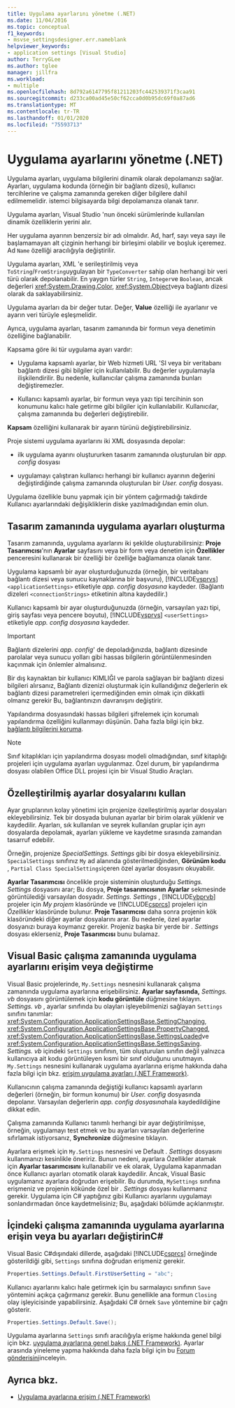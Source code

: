 ```yaml
---
title: Uygulama ayarlarını yönetme (.NET)
ms.date: 11/04/2016
ms.topic: conceptual
f1_keywords:
- msvse_settingsdesigner.err.nameblank
helpviewer_keywords:
- application settings [Visual Studio]
author: TerryGLee
ms.author: tglee
manager: jillfra
ms.workload:
- multiple
ms.openlocfilehash: 8d792a6147795f81211203fc442539371f3caa91
ms.sourcegitcommit: d233ca00ad45e50cf62cca0d0b95dc69f0a87ad6
ms.translationtype: MT
ms.contentlocale: tr-TR
ms.lasthandoff: 01/01/2020
ms.locfileid: "75593713"
---
```

# <a name="manage-application-settings-net"></a>Uygulama ayarlarını yönetme (.NET)

Uygulama ayarları, uygulama bilgilerini dinamik olarak depolamanızı sağlar. Ayarları, uygulama kodunda (örneğin bir bağlantı dizesi), kullanıcı tercihlerine ve çalışma zamanında gereken diğer bilgilere dahil edilmemelidir. istemci bilgisayarda bilgi depolamanıza olanak tanır.

Uygulama ayarları, Visual Studio 'nun önceki sürümlerinde kullanılan dinamik özelliklerin yerini alır.

Her uygulama ayarının benzersiz bir adı olmalıdır. Ad, harf, sayı veya sayı ile başlamamayan alt çizginin herhangi bir birleşimi olabilir ve boşluk içeremez. Ad `Name` özelliği aracılığıyla değiştirilir.

Uygulama ayarları, XML 'e serileştirilmiş veya `ToString`/`FromString`uygulayan bir `TypeConverter` sahip olan herhangi bir veri türü olarak depolanabilir. En yaygın türler `String`, `Integer`ve `Boolean`, ancak değerleri <xref:System.Drawing.Color>, <xref:System.Object>veya bağlantı dizesi olarak da saklayabilirsiniz.

Uygulama ayarları da bir değer tutar. Değer, **Value** özelliği ile ayarlanır ve ayarın veri türüyle eşleşmelidir.

Ayrıca, uygulama ayarları, tasarım zamanında bir formun veya denetimin özelliğine bağlanabilir.

Kapsama göre iki tür uygulama ayarı vardır:

- Uygulama kapsamlı ayarlar, bir Web hizmeti URL 'SI veya bir veritabanı bağlantı dizesi gibi bilgiler için kullanılabilir. Bu değerler uygulamayla ilişkilendirilir. Bu nedenle, kullanıcılar çalışma zamanında bunları değiştiremezler.

- Kullanıcı kapsamlı ayarlar, bir formun veya yazı tipi tercihinin son konumunu kalıcı hale getirme gibi bilgiler için kullanılabilir. Kullanıcılar, çalışma zamanında bu değerleri değiştirebilir.

**Kapsam** özelliğini kullanarak bir ayarın türünü değiştirebilirsiniz.

Proje sistemi uygulama ayarlarını iki XML dosyasında depolar:

- ilk uygulama ayarını oluştururken tasarım zamanında oluşturulan bir *app. config* dosyası

- uygulamayı çalıştıran kullanıcı herhangi bir kullanıcı ayarının değerini değiştirdiğinde çalışma zamanında oluşturulan bir *User. config* dosyası.

Uygulama özellikle bunu yapmak için bir yöntem çağırmadığı takdirde Kullanıcı ayarlarındaki değişikliklerin diske yazılmadığından emin olun.

## <a name="create-application-settings-at-design-time"></a>Tasarım zamanında uygulama ayarları oluşturma

Tasarım zamanında, uygulama ayarlarını iki şekilde oluşturabilirsiniz: **Proje Tasarımcısı**'nın **Ayarlar** sayfasını veya bir form veya denetim için **Özellikler** penceresini kullanarak bir özelliği bir özelliğe bağlamanıza olanak tanır.

Uygulama kapsamlı bir ayar oluşturduğunuzda (örneğin, bir veritabanı bağlantı dizesi veya sunucu kaynaklarına bir başvuru), [!INCLUDE[vsprvs](../code-quality/includes/vsprvs_md.md)] `<applicationSettings>` etiketiyle *app. config dosyasına* kaydeder. (Bağlantı dizeleri `<connectionStrings>` etiketinin altına kaydedilir.)

Kullanıcı kapsamlı bir ayar oluşturduğunuzda (örneğin, varsayılan yazı tipi, giriş sayfası veya pencere boyutu), [!INCLUDE[vsprvs](../code-quality/includes/vsprvs_md.md)] `<userSettings>` etiketiyle *app. config dosyasına* kaydeder.

> [!IMPORTANT]
> Bağlantı dizelerini *app. config*' de depoladığınızda, bağlantı dizesinde parolalar veya sunucu yolları gibi hassas bilgilerin görüntülenmesinden kaçınmak için önlemler almalısınız.
>
> Bir dış kaynaktan bir kullanıcı KIMLIĞI ve parola sağlayan bir bağlantı dizesi bilgileri alırsanız, Bağlantı dizenizi oluşturmak için kullandığınız değerlerin ek bağlantı dizesi parametreleri içermediğinden emin olmak için dikkatli olmanız gerekir Bu, bağlantınızın davranışını değiştirir.
>
> Yapılandırma dosyasındaki hassas bilgileri şifrelemek için korumalı yapılandırma özelliğini kullanmayı düşünün. Daha fazla bilgi için bkz. [bağlantı bilgilerini koruma](/dotnet/framework/data/adonet/protecting-connection-information).

> [!NOTE]
> Sınıf kitaplıkları için yapılandırma dosyası modeli olmadığından, sınıf kitaplığı projeleri için uygulama ayarları uygulanmaz. Özel durum, bir yapılandırma dosyası olabilen Office DLL projesi için bir Visual Studio Araçları.

## <a name="use-customized-settings-files"></a>Özelleştirilmiş ayarlar dosyalarını kullan

Ayar gruplarının kolay yönetimi için projenize özelleştirilmiş ayarlar dosyaları ekleyebilirsiniz. Tek bir dosyada bulunan ayarlar bir birim olarak yüklenir ve kaydedilir. Ayarları, sık kullanılan ve seyrek kullanılan gruplar için ayrı dosyalarda depolamak, ayarları yükleme ve kaydetme sırasında zamandan tasarruf edebilir.

Örneğin, projenize *SpecialSettings. Settings* gibi bir dosya ekleyebilirsiniz. `SpecialSettings` sınıfınız `My` ad alanında gösterilmediğinden, **Görünüm kodu** , `Partial Class SpecialSettings`içeren özel ayarlar dosyasını okuyabilir.

**Ayarlar Tasarımcısı** öncelikle proje sisteminin oluşturduğu *Settings. Settings* dosyasını arar; Bu dosya, **Proje tasarımcısının** **Ayarlar** sekmesinde görüntülediği varsayılan dosyadır. *Settings. Settings* , [!INCLUDE[vbprvb](../code-quality/includes/vbprvb_md.md)] projeler için *My projem* klasöründe ve [!INCLUDE[csprcs](../data-tools/includes/csprcs_md.md)] projeleri için *Özellikler* klasöründe bulunur. **Proje Tasarımcısı** daha sonra projenin kök klasöründeki diğer ayarlar dosyalarını arar. Bu nedenle, özel ayarlar dosyanızı buraya koymanız gerekir. Projeniz başka bir yerde bir *. Settings* dosyası eklerseniz, **Proje Tasarımcısı** bunu bulamaz.

## <a name="access-or-change-application-settings-at-run-time-in-visual-basic"></a>Visual Basic çalışma zamanında uygulama ayarlarını erişim veya değiştirme

Visual Basic projelerinde, `My.Settings` nesnesini kullanarak çalışma zamanında uygulama ayarlarına erişebilirsiniz. **Ayarlar sayfasında,** *Settings. vb* dosyasını görüntülemek için **kodu görüntüle** düğmesine tıklayın. *Settings. vb* , ayarlar sınıfında bu olayları işleyebilmenizi sağlayan `Settings` sınıfını tanımlar: <xref:System.Configuration.ApplicationSettingsBase.SettingChanging>, <xref:System.Configuration.ApplicationSettingsBase.PropertyChanged>, <xref:System.Configuration.ApplicationSettingsBase.SettingsLoaded>ve <xref:System.Configuration.ApplicationSettingsBase.SettingsSaving>. *Settings. vb* içindeki `Settings` sınıfının, tüm oluşturulan sınıfın değil yalnızca kullanıcıya ait kodu görüntüleyen kısmi bir sınıf olduğunu unutmayın. `My.Settings` nesnesini kullanarak uygulama ayarlarına erişme hakkında daha fazla bilgi için bkz. [erişim uygulama ayarları (.NET Framework)](/dotnet/visual-basic/developing-apps/programming/app-settings/accessing-application-settings).

Kullanıcının çalışma zamanında değiştiği kullanıcı kapsamlı ayarların değerleri (örneğin, bir formun konumu) bir *User. config* dosyasında depolanır. Varsayılan değerlerin *app. config dosyasına*hala kaydedildiğine dikkat edin.

Çalışma zamanında Kullanıcı tanımlı herhangi bir ayar değiştirilmişse, örneğin, uygulamayı test etmek ve bu ayarları varsayılan değerlerine sıfırlamak istiyorsanız, **Synchronize** düğmesine tıklayın.

Ayarlara erişmek için `My.Settings` nesnesini ve Default *. Settings* dosyasını kullanmanızı kesinlikle öneririz. Bunun nedeni, ayarlara Özellikler atamak için **Ayarlar tasarımcısını** kullanabilir ve ek olarak, Uygulama kapanmadan önce Kullanıcı ayarları otomatik olarak kaydedilir. Ancak, Visual Basic uygulamanız ayarlara doğrudan erişebilir. Bu durumda, `MySettings` sınıfına erişmeniz ve projenin kökünde özel bir *. Settings* dosyası kullanmanız gerekir. Uygulama için C# yaptığınız gibi Kullanıcı ayarlarını uygulamayı sonlandırmadan önce kaydetmelisiniz; Bu, aşağıdaki bölümde açıklanmıştır.

<!-- markdownlint-disable MD003 MD020 -->
## <a name="access-or-change-application-settings-at-run-time-in-c"></a>İçindeki çalışma zamanında uygulama ayarlarına erişin veya bu ayarları değiştirinC#
<!-- markdownlint-enable MD003 MD020 -->

Visual Basic C#dışındaki dillerde, aşağıdaki [!INCLUDE[csprcs](../data-tools/includes/csprcs_md.md)] örneğinde gösterildiği gibi, `Settings` sınıfına doğrudan erişmeniz gerekir.

```csharp
Properties.Settings.Default.FirstUserSetting = "abc";
```

Kullanıcı ayarlarını kalıcı hale getirmek için bu sarmalayıcı sınıfının `Save` yöntemini açıkça çağırmanız gerekir. Bunu genellikle ana formun `Closing` olay işleyicisinde yapabilirsiniz. Aşağıdaki C# örnek `Save` yöntemine bir çağrı gösterir.

```csharp
Properties.Settings.Default.Save();
```

Uygulama ayarlarına `Settings` sınıfı aracılığıyla erişme hakkında genel bilgi için bkz. [uygulama ayarlarına genel bakış (.NET Framework)](/dotnet/framework/winforms/advanced/application-settings-overview). Ayarlar arasında yineleme yapma hakkında daha fazla bilgi için bu [Forum gönderisini](https://social.msdn.microsoft.com/Forums/vstudio/40fbb470-f1e8-4a02-a4a0-9f62b54d0fc4/is-this-possible-propertiessettingsdefault?forum=csharpgeneral)inceleyin.

## <a name="see-also"></a>Ayrıca bkz.

- [Uygulama ayarlarına erişim (.NET Framework)](/dotnet/visual-basic/developing-apps/programming/app-settings/accessing-application-settings)
